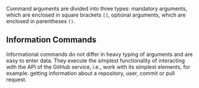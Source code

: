 Command arguments are divided into three types: mandatory arguments, which are enclosed in square brackets `[]`, optional arguments, which are enclosed in parentheses `()`.

## Information Commands

Informational commands do not differ in heavy typing of arguments and are easy to enter data. They execute the simplest functionality of interacting with the API of the GitHub service, i.e., work with its simplest elements, for example: getting information about a repository, user, commit or pull request.